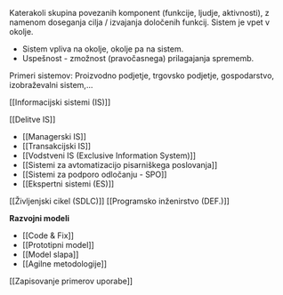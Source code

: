 Katerakoli skupina povezanih komponent (funkcije, ljudje, aktivnosti), z namenom doseganja cilja / izvajanja določenih funkcij. Sistem je vpet v okolje.

- Sistem vpliva na okolje, okolje pa na sistem.
- Uspešnost - zmožnost (pravočasnega) prilagajanja sprememb.

Primeri sistemov:
Proizvodno podjetje, trgovsko podjetje, gospodarstvo, izobraževalni sistem,...

[[Informacijski sistemi (IS)]]

[[Delitve IS]]
- [[Managerski IS]]
- [[Transakcijski IS]]
- [[Vodstveni IS (Exclusive Information System)]]
- [[Sistemi za avtomatizacijo pisarniškega poslovanja]]
- [[Sistemi za podporo odločanju - SPO]]
- [[Ekspertni sistemi (ES)]]

[[Življenjski cikel (SDLC)]]
[[Programsko inženirstvo (DEF.)]]

**Razvojni modeli**
- [[Code & Fix]]
- [[Prototipni model]]
- [[Model slapa]]
- [[Agilne metodologije]]

[[Zapisovanje primerov uporabe]]

